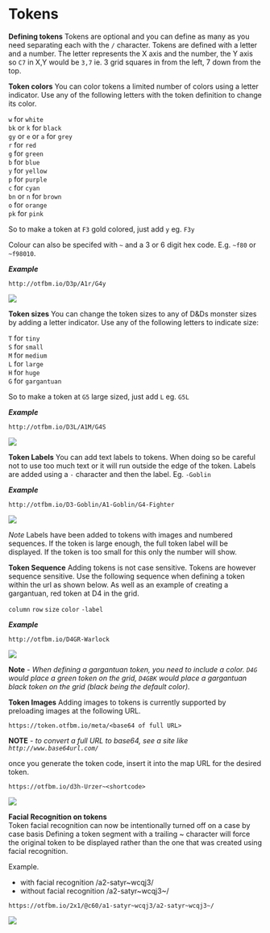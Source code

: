 # Tokens

**Defining tokens**
Tokens are optional and you can define as many as you need separating each with the `/` character. Tokens are defined with a letter and a number. The letter represents the X axis and the number, the Y axis so `C7` in X,Y would be `3,7` ie. 3 grid squares in from the left, 7 down from the top.

**Token colors**
You can color tokens a limited number of colors using a letter indicator. Use any of the following letters with the token definition to change its color.

`w` for `white`  
`bk` or `k` for `black`  
`gy` or `e` or `a` for `grey`  
`r` for `red`  
`g` for `green`  
`b` for `blue`  
`y` for `yellow`  
`p` for `purple`  
`c` for `cyan`  
`bn` or `n` for `brown`  
`o` for `orange`  
`pk` for `pink`

So to make a token at `F3` gold colored, just add `y` eg. `F3y`

Colour can also be specifed with `~` and a 3 or 6 digit hex code. E.g. `~f80` or `~f98010`.

_**Example**_
```
http://otfbm.io/D3p/A1r/G4y
```

![](http://otfbm.io/D3p/A1r/G4y)


**Token sizes**
You can change the token sizes to any of D&Ds monster sizes by adding a letter indicator. Use any of the following letters to indicate size:

`T` for `tiny`  
`S` for `small`  
`M` for `medium`  
`L` for `large`  
`H` for `huge`  
`G` for `gargantuan`  

So to make a token at `G5` large sized, just add `L` eg. `G5L`

_**Example**_
```
http://otfbm.io/D3L/A1M/G4S
```

![](http://otfbm.io/D3L/A1M/G4S)

**Token Labels**
You can add text labels to tokens. When doing so be careful not to use too much text or it will run outside the edge of the token. Labels are added using a `-` character and then the label. Eg. `-Goblin`

_**Example**_
```
http://otfbm.io/D3-Goblin/A1-Goblin/G4-Fighter
```

![](http://otfbm.io/D3-Goblin/A1-Goblin/G4-Fighter)

*Note* 
Labels have been added to tokens with images and numbered sequences. If the token is large enough, the full token label will be displayed. If the token is too small for this only the number will show.

**Token Sequence**
Adding tokens is not case sensitive.  Tokens are however sequence sensitive. Use the following sequence when defining a token within the url as shown below. As well as an example of creating a gargantuan, red token at D4 in the grid.  

 `column` `row` `size` `color` `-label`

_**Example**_
```
http://otfbm.io/D4GR-Warlock
```

![](http://otfbm.io/D4GR-Warlock)

**Note** - *When defining a gargantuan token, you need to include a color. `D4G` would place a green token on the grid, `D4GBK` would place a gargantuan black token on the grid (black being the default color).*

**Token Images**
Adding images to tokens is currently supported by preloading images at the following URL.  
```
https://token.otfbm.io/meta/<base64 of full URL>
```  
  
**NOTE** - *to convert a full URL to base64, see a site like ```http://www.base64url.com/```*  
  
once you generate the token code, insert it into the map URL for the desired token.  
```
https://otfbm.io/d3h-Urzer~<shortcode>
```  

![](https://otfbm.io/d3h-Urzer~6yts4)

**Facial Recognition on tokens**  
Token facial recognition can now be intentionally turned off on a case by case basis
Defining a token segment with a trailing ~ character will force the original token to be displayed rather than the one that was created using facial recognition.

Example. 
* with facial recognition /a2-satyr~wcqj3/
* without facial recognition /a2-satyr~wcqj3~/

```
https://otfbm.io/2x1/@c60/a1-satyr~wcqj3/a2-satyr~wcqj3~/
```

![](https://otfbm.io/2x1/@c60/a1-satyr~wcqj3/a2-satyr~wcqj3~/)
